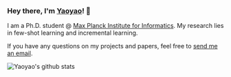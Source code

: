 
### Hey there, I'm [Yaoyao](https://yyliu.net)! 👋

I am a Ph.D. student @ [Max Planck Institute for Informatics](https://www.mpi-inf.mpg.de/). My research lies in few-shot learning and incremental learning.

If you have any questions on my projects and papers, feel free to [send me an email](mailto:yaoyao.liu@mpi-inf.mpg.de).

![Yaoyao's github stats](https://github-readme-stats.vercel.app/api?username=yaoyao-liu&bg_color=30,508eeb,4095a1&title_color=fff&text_color=fff)
